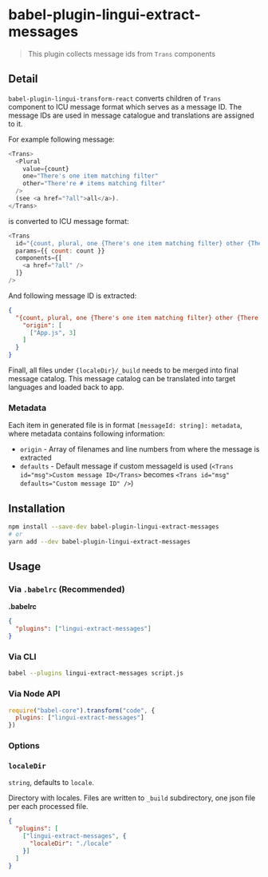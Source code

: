 # babel-plugin-lingui-extract-messages

> This plugin collects message ids from `Trans` components

## Detail

`babel-plugin-lingui-transform-react` converts children of `Trans` component to ICU message format which serves as a message ID. The message IDs are used in message catalogue and translations are assigned to it.

For example following message:

```js
<Trans>
  <Plural 
    value={count}
    one="There's one item matching filter"
    other="There're # items matching filter"
  />
  (see <a href="?all">all</a>).
</Trans>
```

is converted to ICU message format:

```js
<Trans 
  id="{count, plural, one {There's one item matching filter} other {There're # items matching filter}} (see <0>all</0>)" 
  params={{ count: count }}
  components={[
    <a href="?all" />
  ]}
/>
```

And following message ID is extracted:

```json
{
  "{count, plural, one {There's one item matching filter} other {There're # items matching filter}} (see <0>all</0>)": {
    "origin": [
      ["App.js", 3] 
    ] 
  }
}
```

Finall, all files under `{localeDir}/_build` needs to be merged into final message catalog. This message catalog can be translated into target languages and loaded back to app.

### Metadata

Each item in generated file is in format `[messageId: string]: metadata`, where metadata contains following information:

- `origin` - Array of filenames and line numbers from where the message is extracted
- `defaults` - Default message if custom messageId is used (`<Trans id="msg">Custom message ID</Trans>` becomes `<Trans id="msg" defaults="Custom message ID" />`)

## Installation

```sh
npm install --save-dev babel-plugin-lingui-extract-messages
# or
yarn add --dev babel-plugin-lingui-extract-messages
```

## Usage

### Via `.babelrc` (Recommended)

**.babelrc**

```json
{
  "plugins": ["lingui-extract-messages"]
}
```

### Via CLI

```sh
babel --plugins lingui-extract-messages script.js
```

### Via Node API

```js
require("babel-core").transform("code", {
  plugins: ["lingui-extract-messages"]
})
```

### Options

### `localeDir`

`string`, defaults to `locale`.

Directory with locales. Files are written to `_build` subdirectory, one json
file per each processed file.

```json
{
  "plugins": [
    ["lingui-extract-messages", {
      "localeDir": "./locale"
    }]
  ]
}
```
